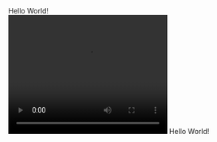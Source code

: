 <!DOCTYPE html>
<html>
<body>
Hello World!<br>
<video width="320" height="240" autoplay>
  <source src="movie.mp4" type="video/mp4">
</video>
Hello World!<br>
</body>
</html>
